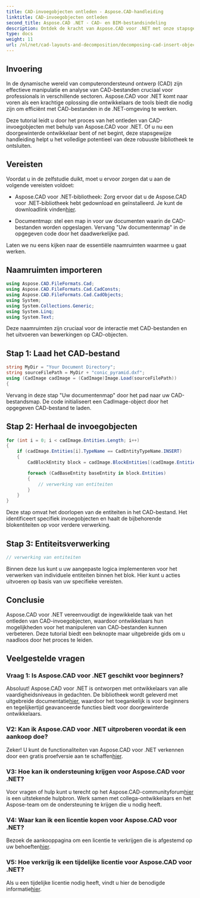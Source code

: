 ```yaml
---
title: CAD-invoegobjecten ontleden - Aspose.CAD-handleiding
linktitle: CAD-invoegobjecten ontleden
second_title: Aspose.CAD .NET - CAD- en BIM-bestandsindeling
description: Ontdek de kracht van Aspose.CAD voor .NET met onze stapsgewijze handleiding voor het ontleden van CAD-invoegobjecten.
type: docs
weight: 11
url: /nl/net/cad-layouts-and-decomposition/decomposing-cad-insert-objects/
---
```

## Invoering

In de dynamische wereld van computerondersteund ontwerp (CAD) zijn effectieve manipulatie en analyse van CAD-bestanden cruciaal voor professionals in verschillende sectoren. Aspose.CAD voor .NET komt naar voren als een krachtige oplossing die ontwikkelaars de tools biedt die nodig zijn om efficiënt met CAD-bestanden in de .NET-omgeving te werken.

Deze tutorial leidt u door het proces van het ontleden van CAD-invoegobjecten met behulp van Aspose.CAD voor .NET. Of u nu een doorgewinterde ontwikkelaar bent of net begint, deze stapsgewijze handleiding helpt u het volledige potentieel van deze robuuste bibliotheek te ontsluiten.

## Vereisten

Voordat u in de zelfstudie duikt, moet u ervoor zorgen dat u aan de volgende vereisten voldoet:

-  Aspose.CAD voor .NET-bibliotheek: Zorg ervoor dat u de Aspose.CAD voor .NET-bibliotheek hebt gedownload en geïnstalleerd. Je kunt de downloadlink vinden[hier](https://releases.aspose.com/cad/net/).

- Documentmap: stel een map in voor uw documenten waarin de CAD-bestanden worden opgeslagen. Vervang "Uw documentenmap" in de opgegeven code door het daadwerkelijke pad.

Laten we nu eens kijken naar de essentiële naamruimten waarmee u gaat werken.

## Naamruimten importeren

```csharp
using Aspose.CAD.FileFormats.Cad;
using Aspose.CAD.FileFormats.Cad.CadConsts;
using Aspose.CAD.FileFormats.Cad.CadObjects;
using System;
using System.Collections.Generic;
using System.Linq;
using System.Text;
```

Deze naamruimten zijn cruciaal voor de interactie met CAD-bestanden en het uitvoeren van bewerkingen op CAD-objecten.

## Stap 1: Laad het CAD-bestand

```csharp
string MyDir = "Your Document Directory";
string sourceFilePath = MyDir + "conic_pyramid.dxf";
using (CadImage cadImage = (CadImage)Image.Load(sourceFilePath))
{
```

Vervang in deze stap "Uw documentenmap" door het pad naar uw CAD-bestandsmap. De code initialiseert een CadImage-object door het opgegeven CAD-bestand te laden.

## Stap 2: Herhaal de invoegobjecten

```csharp
for (int i = 0; i < cadImage.Entities.Length; i++)
{
    if (cadImage.Entities[i].TypeName == CadEntityTypeName.INSERT)
    {
        CadBlockEntity block = cadImage.BlockEntities[(cadImage.Entities[i] as CadInsertObject).Name];

        foreach (CadBaseEntity baseEntity in block.Entities)
        {
            // verwerking van entiteiten
        }
    }
}
```

Deze stap omvat het doorlopen van de entiteiten in het CAD-bestand. Het identificeert specifiek invoegobjecten en haalt de bijbehorende blokentiteiten op voor verdere verwerking.

## Stap 3: Entiteitsverwerking

```csharp
// verwerking van entiteiten
```

Binnen deze lus kunt u uw aangepaste logica implementeren voor het verwerken van individuele entiteiten binnen het blok. Hier kunt u acties uitvoeren op basis van uw specifieke vereisten.

## Conclusie

Aspose.CAD voor .NET vereenvoudigt de ingewikkelde taak van het ontleden van CAD-invoegobjecten, waardoor ontwikkelaars hun mogelijkheden voor het manipuleren van CAD-bestanden kunnen verbeteren. Deze tutorial biedt een beknopte maar uitgebreide gids om u naadloos door het proces te leiden.

## Veelgestelde vragen

### Vraag 1: Is Aspose.CAD voor .NET geschikt voor beginners?

 Absoluut! Aspose.CAD voor .NET is ontworpen met ontwikkelaars van alle vaardigheidsniveaus in gedachten. De bibliotheek wordt geleverd met uitgebreide documentatie[hier](https://reference.aspose.com/cad/net/), waardoor het toegankelijk is voor beginners en tegelijkertijd geavanceerde functies biedt voor doorgewinterde ontwikkelaars.

### V2: Kan ik Aspose.CAD voor .NET uitproberen voordat ik een aankoop doe?

 Zeker! U kunt de functionaliteiten van Aspose.CAD voor .NET verkennen door een gratis proefversie aan te schaffen[hier](https://releases.aspose.com/).

### V3: Hoe kan ik ondersteuning krijgen voor Aspose.CAD voor .NET?

 Voor vragen of hulp kunt u terecht op het Aspose.CAD-communityforum[hier](https://forum.aspose.com/c/cad/19) is een uitstekende hulpbron. Werk samen met collega-ontwikkelaars en het Aspose-team om de ondersteuning te krijgen die u nodig heeft.

### V4: Waar kan ik een licentie kopen voor Aspose.CAD voor .NET?

Bezoek de aankooppagina om een licentie te verkrijgen die is afgestemd op uw behoeften[hier](https://purchase.aspose.com/buy).

### V5: Hoe verkrijg ik een tijdelijke licentie voor Aspose.CAD voor .NET?

 Als u een tijdelijke licentie nodig heeft, vindt u hier de benodigde informatie[hier](https://purchase.aspose.com/temporary-license/).
